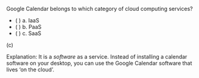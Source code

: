 <panel header="{{ icon_Q_A }} Google Calendar is in which category?">
<question>

Google Calendar belongs to which category of cloud computing services?

- ( ) a. IaaS
- ( ) b. PaaS
- ( ) c. SaaS

<div slot="answer">

(c)

Explanation: It is a _software_ as a service. Instead of installing a calendar software on your desktop, you can use the Google Calendar software that lives ‘on the cloud’.

</div>
</question>
</panel>
